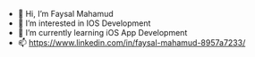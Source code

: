 - 👋 Hi, I’m Faysal Mahamud
- 👀 I’m interested in IOS Development
- 🌱 I’m currently learning iOS App Development
- 📫 https://www.linkedin.com/in/faysal-mahamud-8957a7233/

<!---
FaysalMahamud0099/FaysalMahamud0099 is a ✨ special ✨ repository because its `README.md` (this file) appears on your GitHub profile.
You can click the Preview link to take a look at your changes.
--->
